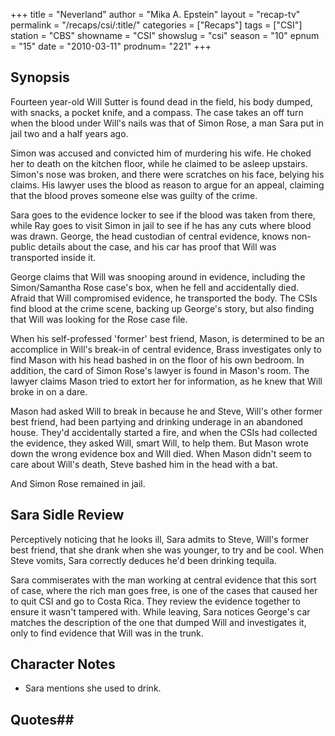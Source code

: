 +++
title = "Neverland"
author = "Mika A. Epstein"
layout = "recap-tv"
permalink = "/recaps/csi/:title/"
categories = ["Recaps"]
tags = ["CSI"]
station = "CBS"
showname = "CSI"
showslug = "csi"
season = "10"
epnum = "15"
date = "2010-03-11"
prodnum= "221"
+++

## Synopsis

Fourteen year-old Will Sutter is found dead in the field, his body dumped, with snacks, a pocket knife, and a compass. The case takes an off turn when the blood under Will's nails was that of Simon Rose, a man Sara put in jail two and a half years ago.

Simon was accused and convicted him of murdering his wife. He choked her to death on the kitchen floor, while he claimed to be asleep upstairs. Simon's nose was broken, and there were scratches on his face, belying his claims. His lawyer uses the blood as reason to argue for an appeal, claiming that the blood proves someone else was guilty of the crime.

Sara goes to the evidence locker to see if the blood was taken from there, while Ray goes to visit Simon in jail to see if he has any cuts where blood was drawn. George, the head custodian of central evidence, knows non-public details about the case, and his car has proof that Will was transported inside it.

George claims that Will was snooping around in evidence, including the Simon/Samantha Rose case's box, when he fell and accidentally died. Afraid that Will compromised evidence, he transported the body. The CSIs find blood at the crime scene, backing up George's story, but also finding that Will was looking for the Rose case file.

When his self-professed 'former' best friend, Mason, is determined to be an accomplice in Will's break-in of central evidence, Brass investigates only to find Mason with his head bashed in on the floor of his own bedroom. In addition, the card of Simon Rose's lawyer is found in Mason's room. The lawyer claims Mason tried to extort her for information, as he knew that Will broke in on a dare.

Mason had asked Will to break in because he and Steve, Will's other former best friend, had been partying and drinking underage in an abandoned house. They'd accidentally started a fire, and when the CSIs had collected the evidence, they asked Will, smart Will, to help them. But Mason wrote down the wrong evidence box and Will died. When Mason didn't seem to care about Will's death, Steve bashed him in the head with a bat.

And Simon Rose remained in jail.

## Sara Sidle Review

Perceptively noticing that he looks ill, Sara admits to Steve, Will's former best friend, that she drank when she was younger, to try and be cool. When Steve vomits, Sara correctly deduces he'd been drinking tequila.

Sara commiserates with the man working at central evidence that this sort of case, where the rich man goes free, is one of the cases that caused her to quit CSI and go to Costa Rica. They review the evidence together to ensure it wasn't tampered with. While leaving, Sara notices George's car matches the description of the one that dumped Will and investigates it, only to find evidence that Will was in the trunk.

## Character Notes

* Sara mentions she used to drink. 

## Quotes## 

